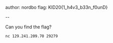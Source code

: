 author: nordbo
flag: KID20{1_h4v3_b33n_f0unD}

--

Can you find the flag?

```
nc 129.241.209.70 29279
```